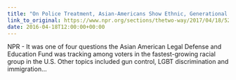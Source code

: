 ```yaml
---
title: "On Police Treatment, Asian-Americans Show Ethnic, Generational Splits"
link_to_original: https://www.npr.org/sections/thetwo-way/2017/04/18/524556485/on-police-treatment-asian-americans-show-ethnic-generational-splits  
date: 2016-04-18T12:00:00+00:00
---
```

  
NPR - It was one of four questions the Asian American Legal Defense and Education Fund was tracking among voters in the fastest-growing racial group in the U.S. Other topics included gun control, LGBT discrimination and immigration...

 
 